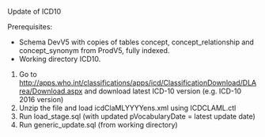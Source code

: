 Update of ICD10

Prerequisites:
- Schema DevV5 with copies of tables concept, concept_relationship and concept_synonym from ProdV5, fully indexed.
- Working directory ICD10.

1. Go to http://apps.who.int/classifications/apps/icd/ClassificationDownload/DLArea/Download.aspx and download latest ICD-10 version (e.g. ICD-10 2016 version)
2. Unzip the file and load icdClaMLYYYYens.xml using ICDCLAML.ctl
3. Run load_stage.sql (with updated pVocabularyDate = latest update date)
4. Run generic_update.sql (from working directory)

 